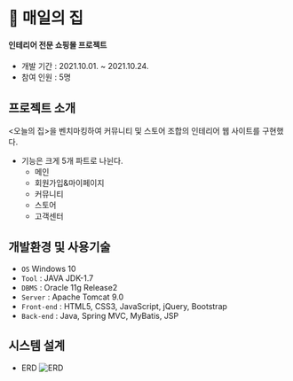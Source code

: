 # 🏡 **매일의 집**

 #### 인테리어 전문 쇼핑몰 프로젝트
  * 개발 기간 : 2021.10.01. ~ 2021.10.24.
  * 참여 인원 : 5명

## 프로젝트 소개
<오늘의 집>을 벤치마킹하여 커뮤니티 및 스토어 조합의 인테리어 웹 사이트를 구현했다.
* 기능은 크게 5개 파트로 나뉜다.
  * 메인
  * 회원가입&마이페이지
  * 커뮤니티
  * 스토어
  * 고객센터

## 개발환경 및 사용기술
* `OS`  Windows 10
* `Tool` : JAVA JDK-1.7
* `DBMS` : Oracle 11g Release2
* `Server` : Apache Tomcat 9.0
* `Front-end` : HTML5, CSS3, JavaScript, jQuery, Bootstrap
* `Back-end` : Java, Spring MVC, MyBatis, JSP

## 시스템 설계
* ERD
![ERD](https://user-images.githubusercontent.com/83903563/148183561-6d8e7131-c14e-4af7-a17a-41a0b67c8f08.png)
